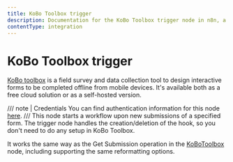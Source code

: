 ```yaml
---
title: KoBo Toolbox trigger
description: Documentation for the KoBo Toolbox trigger node in n8n, a workflow automation platform. Includes details of operations and configuration, and links to examples and credentials information.
contentType: integration
---
```


# KoBo Toolbox trigger

[KoBo toolbox](https://www.kobotoolbox.org/) is a field survey and data collection tool to design interactive forms to be completed offline from mobile devices. It's available both as a free cloud solution or as a self-hosted version.

/// note | Credentials
You can find authentication information for this node [here](/integrations/builtin/credentials/kobotoolbox/).
///
This node starts a workflow upon new submissions of a specified form. The trigger node handles the creation/deletion of the hook, so you don't need to do any setup in KoBo Toolbox.

It works the same way as the Get Submission operation in the [KoBoToolbox](/integrations/builtin/app-nodes/n8n-nodes-base.kobotoolbox/) node, including supporting the same reformatting options.
